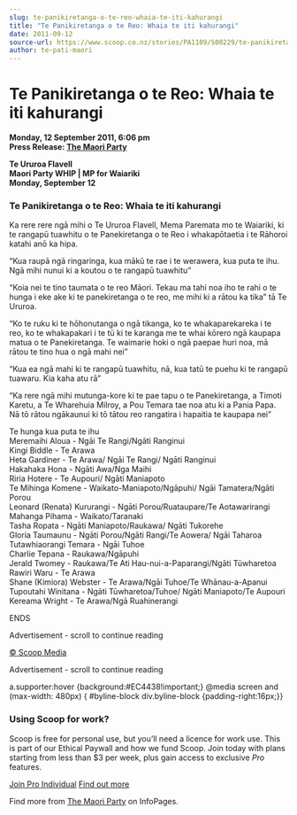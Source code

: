 ```yaml
---
slug: te-panikiretanga-o-te-reo-whaia-te-iti-kahurangi
title: "Te Panikiretanga o te Reo: Whaia te iti kahurangi"
date: 2011-09-12
source-url: https://www.scoop.co.nz/stories/PA1109/S00229/te-panikiretanga-o-te-reo-whaia-te-iti-kahurangi.htm
author: te-pati-maori
---
```

Te Panikiretanga o te Reo: Whaia te iti kahurangi
=================================================

**Monday, 12 September 2011, 6:06 pm**  
**Press Release: [The Maori Party](https://info.scoop.co.nz/The_Maori_Party)**

**Te Ururoa Flavell  
Maori Party WHIP | MP for Waiariki  
Monday, September 12**

### Te Panikiretanga o te Reo: Whaia te iti kahurangi

Ka rere rere ngā mihi o Te Ururoa Flavell, Mema Paremata mo te Waiariki, ki te rangapū tuawhitu o te Panekiretanga o te Reo i whakapōtaetia i te Rāhoroi katahi anō ka hipa.

“Kua raupā ngā ringaringa, kua mākū te rae i te werawera, kua puta te ihu. Ngā mihi nunui ki a koutou o te rangapū tuawhitu”

“Koia nei te tino taumata o te reo Māori. Tekau ma tahi noa iho te rahi o te hunga i eke ake ki te panekiretanga o te reo, me mihi ki a rātou ka tika” tā Te Ururoa.

“Ko te ruku ki te hōhonutanga o ngā tikanga, ko te whakaparekareka i te reo, ko te whakapakari i te tū ki te karanga me te whai kōrero ngā kaupapa matua o te Panekiretanga. Te waimarie hoki o ngā paepae huri noa, mā rātou te tino hua o ngā mahi nei”

“Kua ea ngā mahi ki te rangapū tuawhitu, nā, kua tatū te puehu ki te rangapū tuawaru. Kia kaha atu rā”

“Ka rere ngā mihi mutunga-kore ki te pae tapu o te Panekiretanga, a Timoti Karetu, a Te Wharehuia Milroy, a Pou Temara tae noa atu ki a Pania Papa. Nā tō rātou ngākaunui ki tō tātou reo rangatira i hapaitia te kaupapa nei”

Te hunga kua puta te ihu  
Meremaihi Aloua - Ngāi Te Rangi/Ngāti Ranginui  
Kingi Biddle - Te Arawa  
Heta Gardiner - Te Arawa/ Ngāi Te Rangi/ Ngāti Ranginui  
Hakahaka Hona - Ngāti Awa/Nga Maihi  
Riria Hotere - Te Aupouri/ Ngāti Maniapoto  
Te Mihinga Komene - Waikato-Maniapoto/Ngāpuhi/ Ngāi Tamatera/Ngāti Porou  
Leonard (Renata) Kururangi - Ngāti Porou/Ruataupare/Te Aotawarirangi  
Mahanga Pihama - Waikato/Taranaki  
Tasha Ropata - Ngāti Maniapoto/Raukawa/ Ngāti Tukorehe  
Gloria Taumaunu - Ngāti Porou/Ngāti Rangi/Te Aowera/ Ngāi Taharoa  
Tutawhiaorangi Temara - Ngāi Tuhoe  
Charlie Tepana - Raukawa/Ngāpuhi  
Jerald Twomey - Raukawa/Te Ati Hau-nui-a-Paparangi/Ngāti Tūwharetoa  
Rawiri Waru - Te Arawa  
Shane (Kimiora) Webster - Te Arawa/Ngāi Tuhoe/Te Whānau-a-Apanui  
Tupoutahi Winitana - Ngāti Tūwharetoa/Tuhoe/ Ngāti Maniapoto/Te Aupouri  
Kereama Wright - Te Arawa/Ngā Ruahinerangi

ENDS  

Advertisement - scroll to continue reading





[© Scoop Media](http://www.scoop.co.nz/about/terms.html)  

Advertisement - scroll to continue reading



a.supporter:hover {background:#EC4438!important;} @media screen and (max-width: 480px) { #byline-block div.byline-block {padding-right:16px;}}

### Using Scoop for work?

Scoop is free for personal use, but you’ll need a licence for work use. This is part of our Ethical Paywall and how we fund Scoop. Join today with plans starting from less than $3 per week, plus gain access to exclusive _Pro_ features.  
  
[Join Pro Individual](https://pro.scoop.co.nz/Individual/?from=ProIn24) [Find out more](https://pro.scoop.co.nz/using-scoop-for-work/?from=ProIn24)

Find more from [The Maori Party](https://info.scoop.co.nz/The_Maori_Party) on InfoPages.